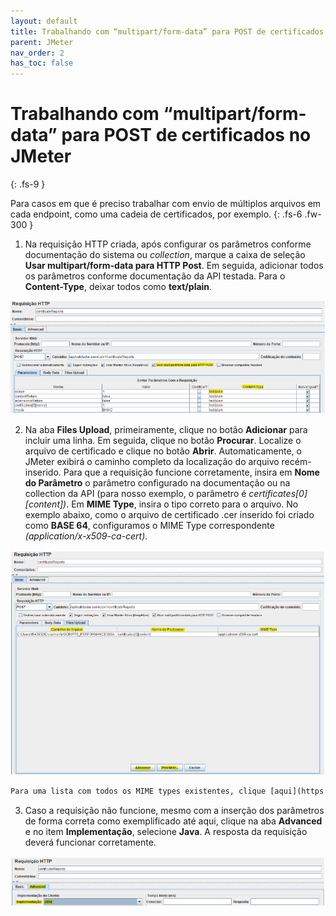 ```yaml
---
layout: default
title: Trabalhando com “multipart/form-data” para POST de certificados no JMeter
parent: JMeter
nav_order: 2
has_toc: false
---
```


# Trabalhando com “multipart/form-data” para POST de certificados no JMeter 
{: .fs-9 }

Para casos em que é preciso trabalhar com envio de múltiplos arquivos em cada endpoint, como uma cadeia de certificados, por exemplo.
{: .fs-6 .fw-300 }

1. Na requisição HTTP criada, após configurar os parâmetros conforme documentação do sistema ou _collection_, marque a caixa de seleção **Usar multipart/form-data para HTTP Post**. Em seguida, adicionar todos os parâmetros conforme documentação da API testada. Para o **Content-Type**, deixar todos como **text/plain**.

![](https://github.com/rafaelvie/faqperformance/blob/main/img/multipart-1.png)

2. Na aba **Files Upload**, primeiramente, clique no botão **Adicionar** para incluir uma linha. Em seguida, clique no botão **Procurar**. Localize o arquivo de certificado e clique no botão **Abrir**. Automaticamente, o JMeter exibirá o caminho completo da localização do arquivo recém-inserido. Para que a requisição funcione corretamente, insira em **Nome do Parâmetro** o parâmetro configurado na documentação ou na collection da API (para nosso exemplo, o parâmetro é _certificates[0][content])_. Em **MIME Type**, insira o tipo correto para o arquivo. No exemplo abaixo, como o arquivo de certificado .cer inserido foi criado como **BASE 64**, configuramos o MIME Type correspondente _(application/x-x509-ca-cert)_.

![](https://github.com/rafaelvie/faqperformance/blob/main/img/multipart-2.png)

```txt
Para uma lista com todos os MIME types existentes, clique [aqui](https://www.hostmysite.com/support/dedicated/iis/mimetypes)
```

3. Caso a requisição não funcione, mesmo com a inserção dos parâmetros de forma correta como exemplificado até aqui, clique na aba **Advanced** e no item **Implementação**, selecione **Java**. A resposta da requisição deverá funcionar corretamente.

![](https://github.com/rafaelvie/faqperformance/blob/main/img/multipart-3.png)
